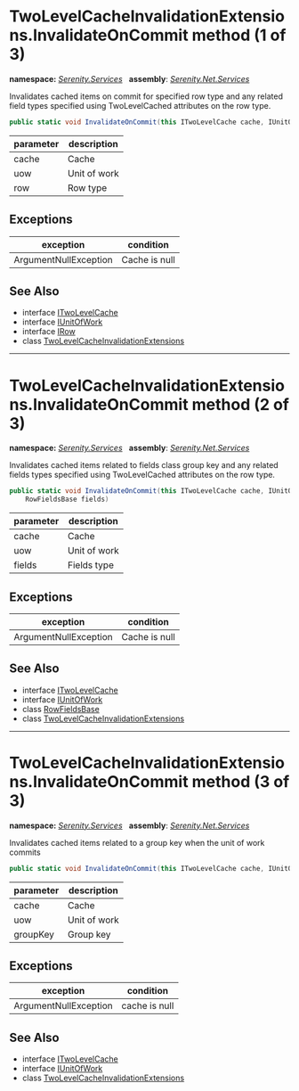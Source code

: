 # TwoLevelCacheInvalidationExtensions.InvalidateOnCommit method (1 of 3)
**namespace:** *[Serenity.Services](../../README.md#serenity.services-namespace)*   **assembly**: *[Serenity.Net.Services](../../README.md)*

Invalidates cached items on commit for specified row type and any related field types specified using TwoLevelCached attributes on the row type.

```csharp
public static void InvalidateOnCommit(this ITwoLevelCache cache, IUnitOfWork uow, IRow row)
```

| parameter | description |
| --- | --- |
| cache | Cache |
| uow | Unit of work |
| row | Row type |

## Exceptions

| exception | condition |
| --- | --- |
| ArgumentNullException | Cache is null |

## See Also

* interface [ITwoLevelCache](../Serenity.Net.Core/../../Serenity.Abstractions/ITwoLevelCache.md)
* interface [IUnitOfWork](../Serenity.Net.Data/../../Serenity.Data/IUnitOfWork.md)
* interface [IRow](../Serenity.Net.Entity/../../Serenity.Data/IRow.md)
* class [TwoLevelCacheInvalidationExtensions](../TwoLevelCacheInvalidationExtensions.md)

---

# TwoLevelCacheInvalidationExtensions.InvalidateOnCommit method (2 of 3)
**namespace:** *[Serenity.Services](../../README.md#serenity.services-namespace)*   **assembly**: *[Serenity.Net.Services](../../README.md)*

Invalidates cached items related to fields class group key and any related fields types specified using TwoLevelCached attributes on the row type.

```csharp
public static void InvalidateOnCommit(this ITwoLevelCache cache, IUnitOfWork uow, 
    RowFieldsBase fields)
```

| parameter | description |
| --- | --- |
| cache | Cache |
| uow | Unit of work |
| fields | Fields type |

## Exceptions

| exception | condition |
| --- | --- |
| ArgumentNullException | Cache is null |

## See Also

* interface [ITwoLevelCache](../Serenity.Net.Core/../../Serenity.Abstractions/ITwoLevelCache.md)
* interface [IUnitOfWork](../Serenity.Net.Data/../../Serenity.Data/IUnitOfWork.md)
* class [RowFieldsBase](../Serenity.Net.Entity/../../Serenity.Data/RowFieldsBase.md)
* class [TwoLevelCacheInvalidationExtensions](../TwoLevelCacheInvalidationExtensions.md)

---

# TwoLevelCacheInvalidationExtensions.InvalidateOnCommit method (3 of 3)
**namespace:** *[Serenity.Services](../../README.md#serenity.services-namespace)*   **assembly**: *[Serenity.Net.Services](../../README.md)*

Invalidates cached items related to a group key when the unit of work commits

```csharp
public static void InvalidateOnCommit(this ITwoLevelCache cache, IUnitOfWork uow, string groupKey)
```

| parameter | description |
| --- | --- |
| cache | Cache |
| uow | Unit of work |
| groupKey | Group key |

## Exceptions

| exception | condition |
| --- | --- |
| ArgumentNullException | cache is null |

## See Also

* interface [ITwoLevelCache](../Serenity.Net.Core/../../Serenity.Abstractions/ITwoLevelCache.md)
* interface [IUnitOfWork](../Serenity.Net.Data/../../Serenity.Data/IUnitOfWork.md)
* class [TwoLevelCacheInvalidationExtensions](../TwoLevelCacheInvalidationExtensions.md)